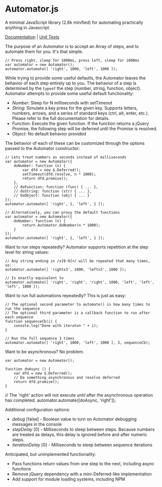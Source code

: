 Automator.js
============

A minimal JavaScript library (2.6k minified) for automating practically anything in Javascript.

[Documentation](https://rawgithub.com/brophdawg11/Automator.js/master/docs/automator.html) |
[Unit Tests](https://rawgithub.com/brophdawg11/Automator.js/master/tests.html)

The purpose of an Automator is to accept an Array of steps, and to automate them for you.  It's that simple.

    // Press right, sleep for 1000ms, press left, sleep for 1000ms
    var automator = new Automator();
    automator.automate([ 'right', 1000, 'left', 1000 ]);

While trying to provide some useful defaults, the Automator leaves the behavior of each step entirely up to you.  The behavior of a step is determined by the `typeof` the step (number, string, function, object).  Automator attempts to provide some useful default functionality:

* *Number*: Sleep for N milliseconds with setTimeout
* *String*: Simulate a key press for the given key.  Supports letters, numbers, arrows, and a series of standard keys (ctrl, alt, enter, etc.).  Please refer to the full documentation for details.
* *Function*: Execute the given function.  If the function returns a jQuery Promise, the following step will be deferred until the Promise is resolved.
* *Object*: No default behavior provided

The behavior of each of these can be customized through the options passed to the Automator constructor:

    // Lets treat numbers as seconds instead of milliseconds
    var automator = new Automator({
        doNumber: function (n) {
            var dfd = new $.Deferred();
            setTimeout(dfd.resolve, n * 1000);
            return dfd.promise();
        },
        // doFunction: function (func) { ... },
        // doString: function (str) { ... },
        // doObject: function (obj) { ... }
    });
    automator.automate([ 'right', 1, 'left', 1 ]);

    // Alternatively, you can proxy the default functions
    var automator = new Automator({
        doNumber: function (n) {
            return Automator.doNumber(n * 1000);
        }
    });
    automator.automate([ 'right', 1, 'left', 1 ]);

Want to run steps repeatedly?  Automator supports repetition at the step level for string values:

    // Any string ending in /x[0-9]+/ will be repeated that many times, so:
    automator.automate([ 'rightx3', 1000, 'leftx3', 1000 ]);

    // Is exactly equivalent to
    automator.automate([ 'right', 'right', 'right', 1000, 'left', 'left', 'left', 1000 ]);


Want to run full automations repeatedly?  This is just as easy:

    // The optional second parameter to automate() is how many times to run the sequence
    // The optional third parameter is a callback function to run after each sequence
    function sequenceCb(i) {
        console.log("Done with iteraton " + i);
    }

    // Run the full sequence 3 times
    automator.automate([ 'right', 1000, 'left', 1000 ], 3, sequenceCb);

Want to be asynchronous?  No problem.

    var automator = new Automator();

    function doAsync () {
        var dfd = new $.Deferred();
        // Do something asynchronous and resolve deferred
        return dfd.promise();
    }

   // The 'right' action will not execute until after the asynchronous operation has completed.
   automator.automate([doAsync, 'right']);

Additional configuration options:

* *debug* [false] - Boolean value to turn on Automator debugging messages in the console
* *stepDelay* [0] - Milliseconds to sleep between steps.  Because numbers are treated as delays, this delay is ignored before and after numeric steps.
* *iterationDelay* [0] - Milliseconds to sleep between sequence iterations

Anticipated, but unimplemented functionality:
* Pass functions return values from one step to the next, including async functions
* Remove jQuery dependency with a mini-Deferred-like implementation
* Add support for module loading systems, including NPM

